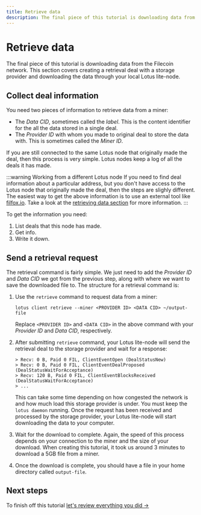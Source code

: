 ```yaml
---
title: Retrieve data
description: The final piece of this tutorial is downloading data from the Filecoin network. This section covers creating a retrieval deal with a storage provider and downloading the data through your local Lotus lite-node.
---
```


# Retrieve data

The final piece of this tutorial is downloading data from the Filecoin network. This section covers creating a retrieval deal with a storage provider and downloading the data through your local Lotus lite-node.

## Collect deal information

You need two pieces of information to retrieve data from a miner:

- The _Data CID_, sometimes called the _label_. This is the content identifier for the all the data stored in a single deal.
- The _Provider ID_ with whom you made to original deal to store the data with. This is sometimes called the _Miner ID_. 

If you are still connected to the same Lotus node that originally made the deal, then this process is very simple. Lotus nodes keep a log of all the deals it has made.

:::warning Working from a different Lotus node
If you need to find deal information about a particular address, but you don't have access to the Lotus node that originally made the deal, then the steps are slighly different. The easiest way to get the above information is to use an external tool like [filfox.io](https://filfox.io). Take a look at the [retrieving data section](../../store/lotus/retrieve-data/) for more information.
:::

To get the information you need:

1. List deals that this node has made.
1. Get info.
1. Write it down.

## Send a retrieval request

The retrieval command is fairly simple. We just need to add the _Provider ID_ and _Data CID_ we got from the previous step, along with where we want to save the downloaded file to. The structure for a retrieval command is:

1. Use the `retrieve` command to request data from a miner:

    ```shell
    lotus client retrieve --miner <PROVIDER ID> <DATA CID> ~/output-file
    ```

    Replace `<PROVIDER ID>` and `<DATA CID>` in the above command with your _Provider ID_ and _Data CID_, respectively.

1. After submitting `retrieve` command, your Lotus lite-node will send the retrieval deal to the storage provider and wait for a response:

    ```shell
    > Recv: 0 B, Paid 0 FIL, ClientEventOpen (DealStatusNew)
    > Recv: 0 B, Paid 0 FIL, ClientEventDealProposed (DealStatusWaitForAcceptance)
    > Recv: 120 B, Paid 0 FIL, ClientEventBlocksReceived (DealStatusWaitForAcceptance)
    > ...
    ```

    This can take some time depending on how congested the network is and how much load this storage provider is under. You must keep the `lotus daemon` running. Once the request has been received and processed by the storage provider, your Lotus lite-node will start downloading the data to your computer.

1. Wait for the download to complete. Again, the speed of this process depends on your connection to the miner and the size of your download. When creating this tutorial, it took us around 3 minutes to download a 5GB file from a miner.
1. Once the download is complete, you should have a file in your home directory called `output-file`.

## Next steps

To finish off this tutorial [let's review everything you did →](./conclusion)

